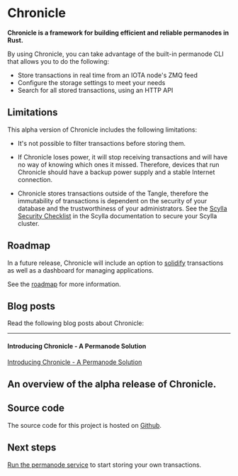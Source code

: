 # Chronicle

**Chronicle is a framework for building efficient and reliable permanodes in Rust.**

By using Chronicle, you can take advantage of the built-in permanode CLI that allows you to do the following:

- Store transactions in real time from an IOTA node's ZMQ feed
- Configure the storage settings to meet your needs
- Search for all stored transactions, using an HTTP API

## Limitations

This alpha version of Chronicle includes the following limitations:

- It's not possible to filter transactions before storing them.

- If Chronicle loses power, it will stop receiving transactions and will have no way of knowing which ones it missed. Therefore, devices that run Chronicle should have a backup power supply and a stable Internet connection.

- Chronicle stores transactions outside of the Tangle, therefore the immutability of transactions is dependent on the security of your database and the trustworthiness of your administrators. See the [Scylla Security Checklist](https://docs.scylladb.com/operating-scylla/security/security_checklist/) in the Scylla documentation to secure your Scylla cluster.

## Roadmap

In a future release, Chronicle will include an option to [solidify](root://getting-started/1.1/references/glossary.md#solidify) transactions as well as a dashboard for managing applications.

See the [roadmap](https://roadmap.iota.org/permanode) for more information.

## Blog posts

Read the following blog posts about Chronicle:

---------------
#### **Introducing Chronicle - A Permanode Solution** ####
[Introducing Chronicle - A Permanode Solution](https://blog.iota.org/introducing-chronicle-a-permanode-solution-8e506a2e0813)

An overview of the alpha release of Chronicle.
---------------

## Source code

The source code for this project is hosted on [Github](https://github.com/iotaledger/chronicle.rs).

## Next steps

[Run the permanode service](tutorials/run-a-permanode.md) to start storing your own transactions.

